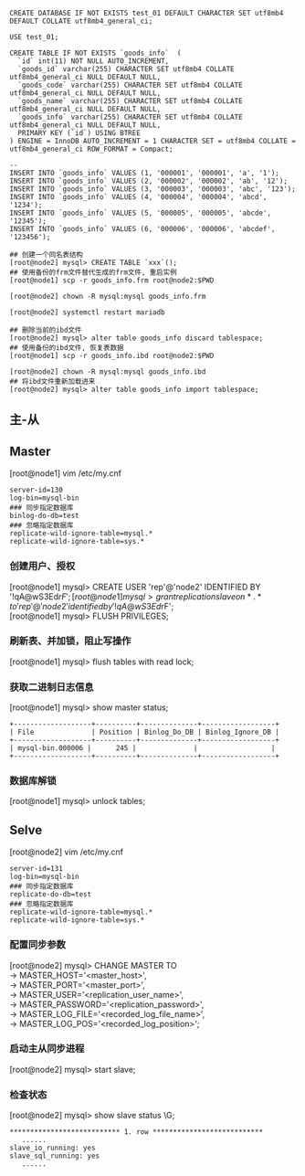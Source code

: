 ```
CREATE DATABASE IF NOT EXISTS test_01 DEFAULT CHARACTER SET utf8mb4 DEFAULT COLLATE utf8mb4_general_ci;

USE test_01;

CREATE TABLE IF NOT EXISTS `goods_info`  (
  `id` int(11) NOT NULL AUTO_INCREMENT,
  `goods_id` varchar(255) CHARACTER SET utf8mb4 COLLATE utf8mb4_general_ci NULL DEFAULT NULL,
  `goods_code` varchar(255) CHARACTER SET utf8mb4 COLLATE utf8mb4_general_ci NULL DEFAULT NULL,
  `goods_name` varchar(255) CHARACTER SET utf8mb4 COLLATE utf8mb4_general_ci NULL DEFAULT NULL,
  `goods_info` varchar(255) CHARACTER SET utf8mb4 COLLATE utf8mb4_general_ci NULL DEFAULT NULL,
  PRIMARY KEY (`id`) USING BTREE
) ENGINE = InnoDB AUTO_INCREMENT = 1 CHARACTER SET = utf8mb4 COLLATE = utf8mb4_general_ci ROW_FORMAT = Compact;

-- 
INSERT INTO `goods_info` VALUES (1, '000001', '000001', 'a', '1');
INSERT INTO `goods_info` VALUES (2, '000002', '000002', 'ab', '12');
INSERT INTO `goods_info` VALUES (3, '000003', '000003', 'abc', '123');
INSERT INTO `goods_info` VALUES (4, '000004', '000004', 'abcd', '1234');
INSERT INTO `goods_info` VALUES (5, '000005', '000005', 'abcde', '12345');
INSERT INTO `goods_info` VALUES (6, '000006', '000006', 'abcdef', '123456');
```

```
## 创建一个同名表结构
[root@node2] mysql> CREATE TABLE `xxx`();
## 使用备份的frm文件替代生成的frm文件, 重启实例
[root@node1] scp -r goods_info.frm root@node2:$PWD

[root@node2] chown -R mysql:mysql goods_info.frm

[root@node2] systemctl restart mariadb

## 删除当前的ibd文件
[root@node2] mysql> alter table goods_info discard tablespace;
## 使用备份的ibd文件, 恢复表数据
[root@node1] scp -r goods_info.ibd root@node2:$PWD

[root@node2] chown -R mysql:mysql goods_info.ibd
## 将ibd文件重新加载进来
[root@node2] mysql> alter table goods_info import tablespace;
```



## 主-从

## Master
[root@node1] vim /etc/my.cnf
```
server-id=130
log-bin=mysql-bin
### 同步指定数据库
binlog-do-db=test
### 忽略指定数据库
replicate-wild-ignore-table=mysql.*
replicate-wild-ignore-table=sys.*
```

### 创建用户、授权
[root@node1] mysql> CREATE USER 'rep'@'node2' IDENTIFIED BY '!qA@wS3Ed$rF';  
[root@node1] mysql> grant replication slave on *.* to 'rep'@'node2' identified by '!qA@wS3Ed$rF';  
[root@node1] mysql> FLUSH PRIVILEGES;  

### 刷新表、并加锁，阻止写操作
[root@node1] mysql> flush tables with read lock;  

### 获取二进制日志信息
[root@node1] mysql> show master status;  
```
+-------------------+----------+--------------+------------------+
| File              | Position | Binlog_Do_DB | Binlog_Ignore_DB |
+-------------------+----------+--------------+------------------+
| mysql-bin.000006 |      245 |              |                  |
+-------------------+----------+--------------+------------------+
```

### 数据库解锁
[root@node1] mysql> unlock tables;  


## Selve

[root@node2] vim /etc/my.cnf  
```
server-id=131
log-bin=mysql-bin
### 同步指定数据库
replicate-do-db=test
### 忽略指定数据库
replicate-wild-ignore-table=mysql.*
replicate-wild-ignore-table=sys.*
```

### 配置同步参数
[root@node2] mysql> CHANGE MASTER TO  
				-> MASTER_HOST='<master_host>',  
				-> MASTER_PORT='<master_port>',  
				-> MASTER_USER='<replication_user_name>',  
				-> MASTER_PASSWORD='<replication_password>',  
				-> MASTER_LOG_FILE='<recorded_log_file_name>',  
				-> MASTER_LOG_POS='<recorded_log_position>';  

### 启动主从同步进程
[root@node2] mysql> start slave;

### 检查状态
[root@node2] mysql> show slave status \G;
```
*************************** 1. row ***************************
   ......
slave_io_running: yes
slave_sql_running: yes
   ......
```
